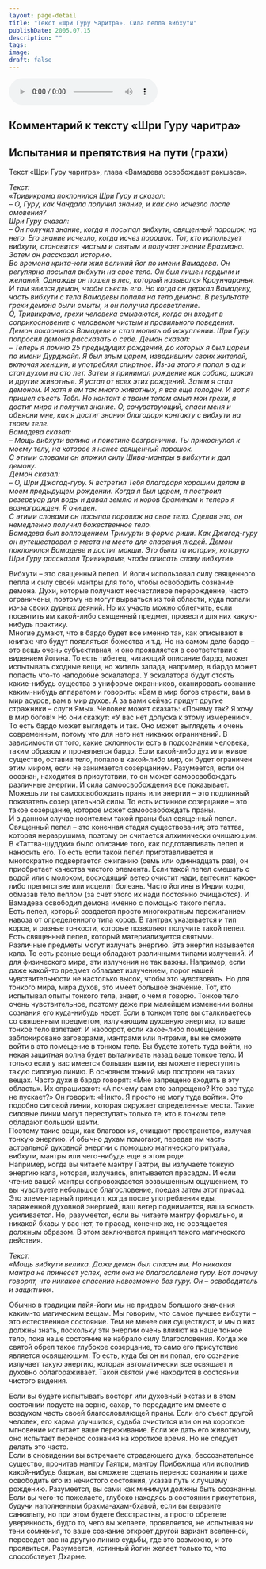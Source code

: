 ```yaml
---
layout: page-detail
title: "Текст «Шри Гуру Чаритра». Сила пепла вибхути"
publishDate: 2005.07.15
description: ""
tags:
image:
draft: false
---
```


<audio title="2005.07.15 - Текст «Шри Гуру Чаритра». Сила пепла вибхути.mp3" src="https://filer-api.advayta.org/v1.0/public/files/73281" controls=""></audio>

## **Комментарий к тексту «Шри Гуру чаритра»**
## **Испытания и препятствия на пути (грахи)**
 Текст «Шри Гуру чаритра», глава «Вамадева освобождает ракшаса».   
  
_Текст:_   
 _«Тривикрама поклонился Шри Гуру и сказал:_   
 _– О, Гуру, как Чандала получил знание, и как оно исчезло после омовения?_   
 _Шри Гуру сказал:_   
 _– Он получил знание, когда я посыпал вибхути, священный порошок, на него. Его знание исчезло, когда исчез порошок. Тот, кто использует вибхути, становится чистым и святым и получает знание Брахмана._   
 _Затем он рассказал историю._   
 _Во времена крита-юги жил великий йог по имени Вамадева. Он регулярно посыпал вибхути на свое тело. Он был лишен гордыни и желаний. Однажды он пошел в лес, который назывался Краунчаранья. И там явился демон, чтобы съесть его. Но когда он держал Вамадеву, часть вибхути с тела Вамадевы попала на тело демона. В результате грехи демона были смыты, и он получил просветление._   
 _О, Тривикрама, грехи человека смываются, когда он входит в соприкосновение с человеком чистым и правильного поведения._   
 _Демон поклонился Вамадеве и стал молить об искуплении. Шри Гуру попросил демона рассказать о себе. Демон сказал:_   
 _– Теперь я помню 25 предыдущих рождений, до которых я был царем по имени Дурджайя. Я был злым царем, изводившим своих жителей, включая женщин, и употреблял спиртное. Из-за этого я попал в ад и стал духом на сто лет. Затем я принимал рождение как собака, шакал и другие животные. Я устал от всех этих рождений. Затем я стал демоном. И хотя я ем так много животных, я все еще голоден. И вот я пришел съесть Тебя. Но контакт с твоим телом смыл мои грехи, я достиг мира и получил знание. О, сочувствующий, спаси меня и объясни мне, как я достиг знания благодаря контакту с вибхути на твоем теле._   
 _Вамадева сказал:_   
 _– Мощь вибхути велика и поистине безгранична. Ты прикоснулся к моему телу, на которое я нанес священный порошок._   
 _С этими словами он вложил силу Шива-мантры в вибхути и дал демону._   
 _Демон сказал:_   
 _– О, Шри Джагад-гуру. Я встретил Тебя благодаря хорошим делам в моем предыдущем рождении. Когда я был царем, я построил резервуар для воды и давал землю и коров браминам и теперь я вознагражден. Я очищен._   
 _С этими словами он посыпал порошок на свое тело. Сделав это, он немедленно получил божественное тело._   
 _Вамадева был воплощением Тримурти в форме риши. Как Джагад-гуру он путешествовал с места на место для спасения людей. Демон поклонился Вамадеве и достиг мокши. Это была та история, которую Шри Гуру рассказал Тривикраме, чтобы описать славу вибхути»._   
  
 Вибхути – это священный пепел. И йогин использовал силу священного пепла и силу своей мантры для того, чтобы освободить сознание демона. Духи, которые получают несчастливое перерождение, часто ограничены, поэтому не могут вырваться из той области, куда попали из-за своих дурных деяний. Но их участь можно облегчить, если посвятить им какой-либо священный предмет, провести для них какую-нибудь практику.   
 Многие думают, что в бардо будет все именно так, как описывают в книгах: что будут появляться божества и т.д. Но на самом деле бардо – это вещь очень субъективная, и оно проявляется в соответствии с видением йогина. То есть тибетец, читающий описание бардо, может испытывать сходные вещи, но житель запада, например, в бардо может попасть что-то наподобие эскалатора. У эскалатора будут стоять какие-нибудь существа в униформе охранников, сканировать сознание каким-нибудь аппаратом и говорить: «Вам в мир богов страсти, вам в мир асуров, вам в мир духов. А за вами сейчас придут другие стражники – слуги Ямы». Человек может сказать: «Почему так? Я хочу в мир богов!» Но они скажут: «У вас нет допуска к этому измерению». То есть бардо может выглядеть и так. Оно может выглядеть и очень современным, потому что для него нет никаких ограничений. В зависимости от того, какие склонности есть в подсознании человека, таким образом и проявляется бардо. Если какой-либо дух или живое существо, оставив тело, попало в какой-либо мир, он будет ограничен этим миром, если не занимается созерцанием. Разумеется, если он осознан, находится в присутствии, то он может самоосвобождать различные энергии. И сила самоосвобождения все показывает. Можешь ли ты самоосвобождать праны или энергии – это подлинный показатель созерцательной силы. То есть истинное созерцание – это такое созерцание, которое может самоосвобождать праны.   
 И в данном случае носителем такой праны был священный пепел. Священный пепел – это конечная стадия существования; это таттва, которая неразрушима, поэтому он считается алхимически очищающим. В «Таттва-шуддхи» было описание того, как подготавливать пепел и наносить его. То есть если такой пепел приготавливается и многократно подвергается сжиганию (семь или одиннадцать раз), он приобретает качества чистого элемента. Если такой пепел смешать с водой или с молоком, восходящий ветер очистит нади, вытеснит какое-либо препятствие или исцелит болезнь. Часто йогины в Индии ходят, обмазав тело пеплом (за счет этого их нади постоянно очищаются). И Вамадева освободил демона именно с помощью такого пепла.   
 Есть пепел, который создается просто многократным пережиганием навоза от определенного типа коров. В тантрах указывается и тип коров, и разные тонкости, которые позволяют получить такой пепел. Есть священный пепел, который материализуется святыми.   
 Различные предметы могут излучать энергию. Эта энергия называется кала. То есть разные вещи обладают различными типами излучений. И для физического мира, эти излучения не так важны. Например, если даже какой-то предмет обладает излучением, порог нашей чувствительности не настолько высок, чтобы это чувствовать. Но для тонкого мира, мира духов, это имеет большое значение. Тот, кто испытывал опыты тонкого тела, знает, о чем я говорю. Тонкое тело очень чувствительное, поэтому даже при малейшем изменении волны сознания его куда-нибудь несет. Если в тонком теле вы сталкиваетесь со священным предметом, излучающим духовную энергию, то ваше тонкое тело взлетает. И наоборот, если какое-либо помещение заблокировано заговорами, мантрами или янтрами, вы не сможете войти в это помещение в тонком теле. Вы будете хотеть туда войти, но некая защитная волна будет выталкивать назад ваше тонкое тело. И только если у вас имеется большая шакти, вы можете переступить такую силовую линию. В основном тонкий мир построен на таких вещах. Часто духи в бардо говорят: «Мне запрещено входить в эту область». Их спрашивают: «А почему вам это запрещено? Кто вас туда не пускает?» Он говорит: «Никто. Я просто не могу туда войти». Это подобно силовой линии, которая окружает определенные места. Такие силовые линии могут переступать только те, кто в тонком теле обладают большой шакти.   
 Поэтому такие вещи, как благовония, очищают пространство, излучая тонкую энергию. И обычно духам помогают, передав им часть астральной духовной энергии с помощью магического ритуала, вибхути, мантры или чего-нибудь еще в этом роде.   
 Например, когда вы читаете мантру Гаятри, вы излучаете тонкую энергию кала, которая, излучаясь, впитывается прасадом. И если чтение вашей мантры сопровождается возвышенным ощущением, то вы чувствуете небольшое благословение, поедая затем этот прасад. Это элементарный принцип, когда после употребления еды, заряженной духовной энергией, ваш ветер поднимается, ваша ясность усиливается. Но, разумеется, если вы читаете мантру формально, и никакой бхавы у вас нет, то прасад, конечно же, не освящается должным образом. В этом заключается принцип такого магического действия.   
  
_Текст:_   
 _«Мощь вибхути велика. Даже демон был спасен им. Но никакая мантра не принесет успех, если она не благословлена гуру. Вот почему говорят, что никакое спасение невозможно без гуру. Он – освободитель и защитник»._   
  
 Обычно в традиции лайя-йоги мы не придаем большого значения каким-то магическим вещам. Мы говорим, что самое лучшее вибхути – это естественное состояние. Тем не менее они существуют, и мы о них должны знать, поскольку эти энергии очень влияют на наше тонкое тело, пока наше состояние не набрало силу благословения. Когда же святой обрел такое глубокое созерцание, то само его присутствие является освящающим. То есть, куда бы он ни попал, его сознание излучает такую энергию, которая автоматически все освящает и духовно облагораживает. Такой святой уже находится в состоянии чистого видения.   
  
 Если вы будете испытывать восторг или духовный экстаз и в этом состоянии подуете на зерно, сахар, то передадите им вместе с воздухом часть своей благословляющей праны. Если его съест другой человек, его карма улучшится, судьба очистится или он на короткое мгновение испытает ваше переживание. Если же дать его животному, оно испытает перенос сознания на короткое время. Но не следует делать это часто.   
 Если в сновидении вы встречаете страдающего духа, бессознательное существо, прочитав мантру Гаятри, мантру Прибежища или исполнив какой-нибудь баджан, вы сможете сделать перенос сознания и даже освободить его из нечистого состояния, указав путь к лучшему рождению. Разумеется, вы сами как минимум должны быть осознанны.   
 Если вы чего-то пожелаете, глубоко находясь в состоянии присутствия, будучи наполненным брахма-ахам-бхавой, если вы выразите санкальпу, но при этом будете бесстрастны, а просто обретете уверенность, будто то, чего вы желаете, проявляется, не испытывая ни тени сомнения, то ваше сознание откроет другой вариант вселенной, переведет вас на другую линию судьбы, где это возможно, и это проявиться. Разумеется, истинный йогин желает только то, что способствует Дхарме.   

  

